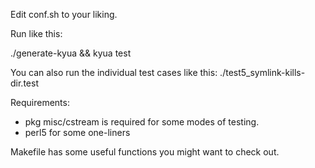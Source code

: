 Edit conf.sh to your liking.

Run like this:

./generate-kyua && kyua test

You can also run the individual test cases like this:
./test5_symlink-kills-dir.test

Requirements:
- pkg misc/cstream is required for some modes of testing.
- perl5 for some one-liners

Makefile has some useful functions you might want to check out.
